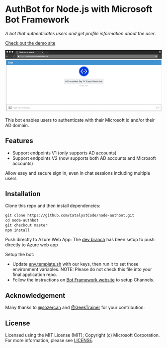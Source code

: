 # AuthBot for Node.js with Microsoft Bot Framework

_A bot that authenticates users and get profile information about the user_.

[Check out the demo site](https://authbot.azurewebsites.net/)

![auth Bot Demo](botdemo.gif)

This bot enables users to authenticate with their Microsoft id and/or their AD domain.

## Features
* Support endpoints V1 (only supports AD accounts)
* Support endpoints V2 (now supports both AD accounts and Microsoft accounts)

Allow easy and secure sign in, even in chat sessions including multiple users

## Installation

Clone this repo and then install dependencies:

    git clone https://github.com/CatalystCode/node-authbot.git
    cd node-authbot
    git checkout master
    npm install

Push directly to Azure Web App:
     The [dev branch](https://github.com/CatalystCode/node-authbot/tree/dev) has been setup to push directly to Azure web app

Setup the bot:
* Update [env.template.sh](env.template.sh) with our keys, then run it to set those environment variables. NOTE: Please do not check this file into your final application repo.
* Follow the instructions on [Bot Framework website](https://dev.botframework.com/bots) to setup Channels.

## Acknowledgement
Many thanks to [@sozercan](https://github.com/sozercan) and [@GeekTrainer](https://github.com/GeekTrainer) for your contribution.


## License
Licensed using the MIT License (MIT); Copyright (c) Microsoft Corporation. For more information, please see [LICENSE](LICENSE).
